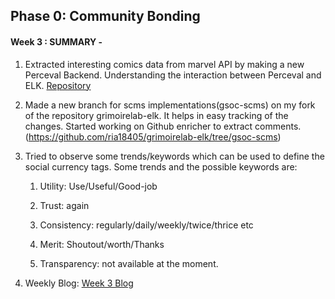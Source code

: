 ## Phase 0: Community Bonding 

#### Week 3 : SUMMARY -

1. Extracted interesting comics data from marvel API by making a new Perceval Backend. Understanding the interaction between Perceval and ELK. [Repository](https://github.com/ria18405/grimoirelab-perceval/)

2. Made a new branch for scms implementations(gsoc-scms) on my fork of the repository grimoirelab-elk. It helps in easy tracking of the changes. Started working on Github enricher to extract comments. (https://github.com/ria18405/grimoirelab-elk/tree/gsoc-scms)

3. Tried to observe some trends/keywords which can be used to define the social currency tags. Some trends and the possible keywords are:

	1. Utility: Use/Useful/Good-job

    2. Trust: again

    3. Consistency: regularly/daily/weekly/twice/thrice etc

    4. Merit: Shoutout/worth/Thanks

    5. Transparency: not available at the moment.

4. Weekly Blog: [Week 3 Blog](https://medium.com/@guptaria/community-bonding-gsoc20-c91f1dcf466a)






